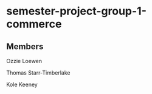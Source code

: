 # semester-project-group-1-commerce

## Members
Ozzie Loewen

Thomas Starr-Timberlake

Kole Keeney

